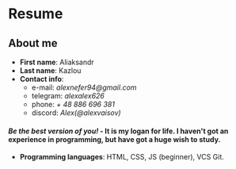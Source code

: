 # Resume
## About me
* **First name**: Aliaksandr
* **Last name**: Kazlou
* **Contact info**:
    * e-mail: _alexnefer94@gmail.com_
    * telegram: _alexalex626_
    * phone: _+ 48 886 696 381_
    * discord: _Alex(@alexvaisov)_
#### _Be the best version of you!_ - It is my logan for life.  I haven't got an experience in programming, but have got a huge wish to study.

* **Programming languages**: HTML, CSS, JS (beginner), VCS Git.